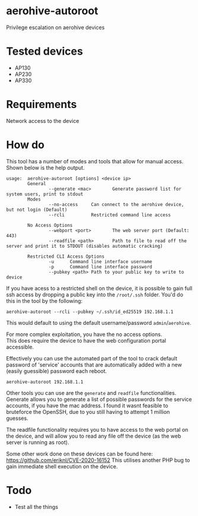 # aerohive-autoroot
Privilege escalation on aerohive devices

# Tested devices

- AP130
- AP230
- AP330

# Requirements
Network access to the device

# How do

This tool has a number of modes and tools that allow for manual access. Shown below is the help output.

```
usage:  aerohive-autoroot [options] <device ip>
        General
                --generate <mac>        Generate password list for system users, print to stdout
        Modes
                --no-access     Can connect to the aerohive device, but not login (Default)
                --rcli          Restricted command line access

        No Access Options
                --webport <port>        The web server port (Default: 443)
                --readfile <path>       Path to file to read off the server and print it to STDOUT (disables automatic cracking)

        Restricted CLI Access Options
                -u      Command line interface username
                -p      Command line interface password
                --pubkey <path> Path to your public key to write to device
```


If you have acess to a restricted shell on the device, it is possible to gain full ssh access by dropping a public key into the `/root/.ssh` folder.
You'd do this in the tool by the following:

```
aerohive-autoroot --rcli --pubkey ~/.ssh/id_ed25519 192.168.1.1
```
This would default to using the default username/password `admin`/`aerohive`.  
  
For more complex exploitation, you have the no access options.  
This does require the device to have the web configuration portal accessible.  

Effectively you can use the automated part of the tool to crack default password of 'service' accounts that are automatically added with a new (easily guessible) password each reboot. 

```
aerohive-autoroot 192.168.1.1
```

Other tools you can use are the `generate` and `readfile` functionalities. 
Generate allows you to generate a list of possible passwords for the service accounts, if you have the mac address. I found it wasnt feasible to bruteforce the OpenSSH, due to you still having to attempt 1 million guesses. 

The readfile functionality requires you to have access to the web portal on the device, and will allow you to read any file off the device (as the web server is running as root).

Some other work done on these devices can be found here: https://github.com/eriknl/CVE-2020-16152
This utilises another PHP bug to gain immediate shell execution on the device. 

# Todo

- Test all the things